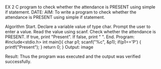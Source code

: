 EX 2 C program to check whether the attendance is PRESENT using simple if statement.
DATE:
AIM:
To write a program to check whether the attendance is PRESENT using simple if statement.

Algorithm
Start.
Declare a variable value of type char.
Prompt the user to enter a value.
Read the value using scanf.
Check whether the attendance is PRESENT.
If true, print "Present".
If false, print " ".
End.
Program:
#include<stdio.h> 
int main(){ 
char p1; 
scanf("%c", &p1); 
if(p1=='P') 
{ 
printf("Present"); 
} 
return 0; 
}
Output:
image

Result:
Thus the program was executed and the output was verified successfully.
